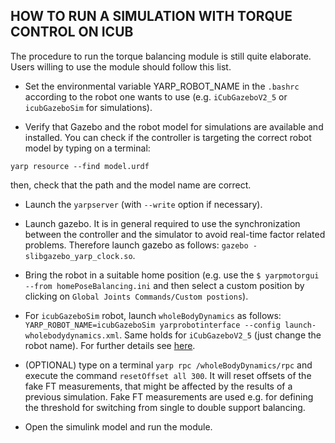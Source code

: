 ## HOW TO RUN A SIMULATION WITH TORQUE CONTROL ON ICUB

The procedure to run the torque balancing module is still quite elaborate. Users willing to use the module should follow this list.

- Set the environmental variable YARP_ROBOT_NAME in the `.bashrc` according to the robot one wants to use (e.g. `iCubGazeboV2_5` or `icubGazeboSim` for simulations).

- Verify that Gazebo and the robot model for simulations are available and installed. You can check if the controller is targeting the correct robot model by typing on a terminal:

```
yarp resource --find model.urdf

```

  then, check that the path and the model name are correct.

- Launch the `yarpserver` (with `--write` option if necessary).

- Launch gazebo. It is in general required to use the synchronization between the controller and the simulator to avoid real-time factor related problems. Therefore launch gazebo as follows: `gazebo -slibgazebo_yarp_clock.so`.
 
- Bring the robot in a suitable home position (e.g. use the `$ yarpmotorgui --from homePoseBalancing.ini` and then select a custom position by clicking on `Global Joints Commands/Custom postions`).

- For `icubGazeboSim` robot, launch `wholeBodyDynamics` as follows: `YARP_ROBOT_NAME=icubGazeboSim yarprobotinterface --config launch-wholebodydynamics.xml`. Same holds for `iCubGazeboV2_5` (just change the robot name). For further details see [here](https://github.com/robotology/codyco-modules/blob/master/doc/force_control_on_icub.md#run-wholebodydynamics-on-an-external-pc).

- (OPTIONAL) type on a terminal `yarp rpc /wholeBodyDynamics/rpc` and execute the command `resetOffset all 300`. It will reset offsets of the fake FT measurements, that might be affected by the results of a previous simulation. Fake FT measurements are used e.g. for defining the threshold for switching from single to double support balancing.
 
- Open the simulink model and run the module.
